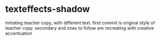 # texteffects-shadow
imitating teacher copy, with different text. first commit is original style of teacher copy. secondary and ones to follow are recreating with creative accentuation
